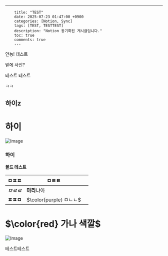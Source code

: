 ---
        title: "TEST"
        date: 2025-07-23 01:47:00 +0900
        categories: [Notion, Sync]
        tags: [TEST, TESTTEST]
        description: "Notion 동기화된 게시글입니다."
        toc: true
        comments: true
        ---
        
안뇽! 테스트

밑에 사진?

테스트 테스트 

ㅋㅋ

## 하이z

# 하이

![Image](https://prod-files-secure.s3.us-west-2.amazonaws.com/e6db513d-ec54-40ff-aa74-2487b0bcfe15/d2603aae-bd01-410f-81bd-723443bee6db/%E1%84%89%E1%85%B3%E1%84%8F%E1%85%B3%E1%84%85%E1%85%B5%E1%86%AB%E1%84%89%E1%85%A3%E1%86%BA_2025-03-16_21.31.54.png?X-Amz-Algorithm=AWS4-HMAC-SHA256&X-Amz-Content-Sha256=UNSIGNED-PAYLOAD&X-Amz-Credential=ASIAZI2LB466UJTSAPJL%2F20250725%2Fus-west-2%2Fs3%2Faws4_request&X-Amz-Date=20250725T055705Z&X-Amz-Expires=3600&X-Amz-Security-Token=IQoJb3JpZ2luX2VjEBUaCXVzLXdlc3QtMiJHMEUCIHQdqbHRZqyBe4GnqczlfEBRtapTlt7T1davBrzMsLiAAiEAlGzohVm2HxaS%2F5Q6%2BSAspTfsQ8oeAv1%2FyEEemTGqAKIq%2FwMIPhAAGgw2Mzc0MjMxODM4MDUiDAOPFj5cHVmb3hdhDSrcAwxjnv2WVL0vnwRceSasJrvem3EGGZWtYxL5UZBPd3U7T0UU6qSOs7AGdqrB7QTCbJLktuLMCO%2F6NPNP8Xn2X5%2FZzNnUfX7Pae%2B8evn4iBGjyNaGL8yYExHNMMLSrEU2yOUYAkZd3aArkAlgrkx0vta3Bv2ZiSFe5CbuEvNh%2Bp24vez1boY02xzcuDcPgZ0opvmGmiG5%2FXI7xJlktVbEZ9nczUttmIPNwAk4C%2FoWsUaDC6b5FeNhBqheRXqzLNy4DgE8bMjgH8sDWlZnVnwdKVuYBWkzDBi5XMc7GhdCuOwsKEbCnaN7YOwr4SrB%2FV51xGYmWTNIzXHNoKb7PkKRijkpkw7F6nwcrEx%2FD9AbFa0WN2JgNKCHouDwI%2BKk6Co1HYJ7rwtt8evww9A6C79WRNO2J%2BWJ3wyuVBG0fYavOZj%2FTz1hYWuH34NswSf5fOd1veYp6MC8%2BbyaXTiSnNkvU8r6zY9aXoU6qN8Uaiciw25j1OgRx6QKvfYaPZyVB2GTxz5Wwb5ls4JkkmIOzbHJ86ui6Prd73rM16FUuXu%2BWb8%2Bz4CXKwTVGP1%2B5f7YHQtZG8bhW420DBv4mlDtAnslSr7vA%2F2R6knqPASS9svLFQ4f6F1OxbWafTOXGzKpMN6cjMQGOqUBXs%2FKFkaClRwon%2Bg1XEklywaC%2FKHUtkDRgZAv%2F8MSyKg7MifXeUoAmO%2BTgGlOqmZ4ZMk4RQqWRhH7hbaw00QNd%2BA8A8h%2FM3eWe3PBg%2FI%2FBA7cRBHVX0J0Z5F4M7his0mDF2e%2F3DSjtzw2YNVxXjxw9Fh%2B01RrbrQbRkgog2RtNxRKz%2Fd%2Bj%2FJWIA%2F35%2BAW2Ff0k6tRrevI0FNLQ%2BgExOz%2BRziPhN%2F1&X-Amz-Signature=4e38d3b2b2b96314f7e4f67c1038a4d75bc8e86a8c513ecf0766b50807e5cc4b&X-Amz-SignedHeaders=host&x-amz-checksum-mode=ENABLED&x-id=GetObject)

### 하이

**볼드 테스트**

| ㅁㅍㅍ | ㅁㅌㅌ |   |
| --- | --- | --- |
| ***ㅁㄹㄹ*** | **마라**냐아 |   |
| **ㅍㅍㅁ** | <span>$\color{purple} ㅁㄴㄴ$</span> |   |

# <span>$\color{red} 가나 색깔$</span>

![Image](https://prod-files-secure.s3.us-west-2.amazonaws.com/e6db513d-ec54-40ff-aa74-2487b0bcfe15/e3c80383-cacd-417b-9b44-5d63ef4f796c/%E1%84%89%E1%85%B3%E1%84%8F%E1%85%B3%E1%84%85%E1%85%B5%E1%86%AB%E1%84%89%E1%85%A3%E1%86%BA_2025-03-10_21.58.46.png?X-Amz-Algorithm=AWS4-HMAC-SHA256&X-Amz-Content-Sha256=UNSIGNED-PAYLOAD&X-Amz-Credential=ASIAZI2LB466UJTSAPJL%2F20250725%2Fus-west-2%2Fs3%2Faws4_request&X-Amz-Date=20250725T055705Z&X-Amz-Expires=3600&X-Amz-Security-Token=IQoJb3JpZ2luX2VjEBUaCXVzLXdlc3QtMiJHMEUCIHQdqbHRZqyBe4GnqczlfEBRtapTlt7T1davBrzMsLiAAiEAlGzohVm2HxaS%2F5Q6%2BSAspTfsQ8oeAv1%2FyEEemTGqAKIq%2FwMIPhAAGgw2Mzc0MjMxODM4MDUiDAOPFj5cHVmb3hdhDSrcAwxjnv2WVL0vnwRceSasJrvem3EGGZWtYxL5UZBPd3U7T0UU6qSOs7AGdqrB7QTCbJLktuLMCO%2F6NPNP8Xn2X5%2FZzNnUfX7Pae%2B8evn4iBGjyNaGL8yYExHNMMLSrEU2yOUYAkZd3aArkAlgrkx0vta3Bv2ZiSFe5CbuEvNh%2Bp24vez1boY02xzcuDcPgZ0opvmGmiG5%2FXI7xJlktVbEZ9nczUttmIPNwAk4C%2FoWsUaDC6b5FeNhBqheRXqzLNy4DgE8bMjgH8sDWlZnVnwdKVuYBWkzDBi5XMc7GhdCuOwsKEbCnaN7YOwr4SrB%2FV51xGYmWTNIzXHNoKb7PkKRijkpkw7F6nwcrEx%2FD9AbFa0WN2JgNKCHouDwI%2BKk6Co1HYJ7rwtt8evww9A6C79WRNO2J%2BWJ3wyuVBG0fYavOZj%2FTz1hYWuH34NswSf5fOd1veYp6MC8%2BbyaXTiSnNkvU8r6zY9aXoU6qN8Uaiciw25j1OgRx6QKvfYaPZyVB2GTxz5Wwb5ls4JkkmIOzbHJ86ui6Prd73rM16FUuXu%2BWb8%2Bz4CXKwTVGP1%2B5f7YHQtZG8bhW420DBv4mlDtAnslSr7vA%2F2R6knqPASS9svLFQ4f6F1OxbWafTOXGzKpMN6cjMQGOqUBXs%2FKFkaClRwon%2Bg1XEklywaC%2FKHUtkDRgZAv%2F8MSyKg7MifXeUoAmO%2BTgGlOqmZ4ZMk4RQqWRhH7hbaw00QNd%2BA8A8h%2FM3eWe3PBg%2FI%2FBA7cRBHVX0J0Z5F4M7his0mDF2e%2F3DSjtzw2YNVxXjxw9Fh%2B01RrbrQbRkgog2RtNxRKz%2Fd%2Bj%2FJWIA%2F35%2BAW2Ff0k6tRrevI0FNLQ%2BgExOz%2BRziPhN%2F1&X-Amz-Signature=01d2a3fd34d124161b6d0bc46b3a7afc6552419fa7ea3498664d20c6930cd67e&X-Amz-SignedHeaders=host&x-amz-checksum-mode=ENABLED&x-id=GetObject)

테스트테스트


